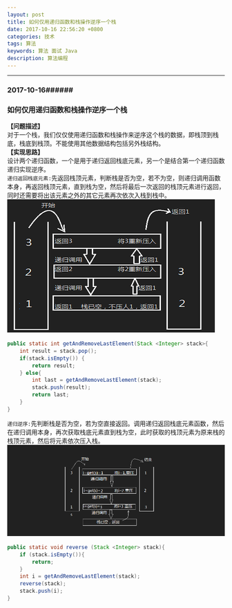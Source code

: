 ```yaml
---
layout: post
title: 如何仅用递归函数和栈操作逆序一个栈
date: 2017-10-16 22:56:20 +0800
categories: 技术
tags: 算法
keywords: 算法 面试 Java
description: 算法编程
---
```

-----
### 2017-10-16######
### 如何仅用递归函数和栈操作逆序一个栈  
**【问题描述】**  
对于一个栈，我们仅仅使用递归函数和栈操作来逆序这个栈的数据，即栈顶到栈底，栈底到栈顶。不能使用其他数据结构包括另外栈结构。  
**【实现思路】**  
设计两个递归函数，一个是用于递归返回栈底元素，另一个是结合第一个递归函数递归实现逆序。  
`递归返回栈底元素:`先返回栈顶元素，判断栈是否为空，若不为空，则递归调用函数本身，再返回栈顶元素，直到栈为空，然后将最后一次返回的栈顶元素进行返回，同时还需要将出该元素之外的其它元素再次依次入栈到栈中。  
<img src="https://raw.githubusercontent.com/Changzhisong/codinglife/master/3-1.png" alt="ppt演示">  
```java
public static int getAndRemoveLastElement(Stack <Integer> stack>{
    int result = stack.pop();
    if(stack.isEmpty()) {
        return result;
    } else{
        int last = getAndRemoveLastElement(stack);
        stack.push(result);
        return last;
    }  
}
```  

`递归逆序:`先判断栈是否为空，若为空直接返回。调用递归返回栈底元素函数，然后在递归调用本身，再次获取栈底元素直到栈为空，此时获取的栈顶元素为原来栈的栈顶元素，然后将元素依次压入栈。  
<img src="https://raw.githubusercontent.com/Changzhisong/codinglife/master/3-2.png" alt="ppt演示">  
```java
public static void reverse (Stack <Integer> stack){
    if (stack.isEmpty()){
        return;
    }
    int i = getAndRemoveLastElement(stack);
    reverse(stack);
    stack.push(i);
}
```


